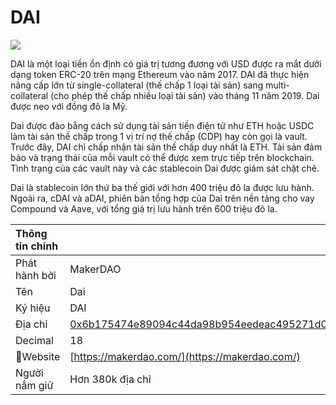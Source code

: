# DAI

![](../../.gitbook/assets/dai.png)

DAI là một loại tiền ổn định có giá trị tương đương với USD được ra mắt dưới dạng token ERC-20 trên mạng Ethereum vào năm 2017. DAI đã thực hiện nâng cấp lớn từ single-collateral (thế chấp 1 loại tài sản) sang multi-collateral (cho phép thế chấp nhiều loại tài sản) vào tháng 11 năm 2019. Dai được neo với đồng đô la Mỹ.

Dai được đào bằng cách sử dụng tài sản tiền điện tử như ETH hoặc USDC làm tài sản thế chấp trong 1 vị trí nợ thế chấp (CDP) hay còn gọi là vault. Trước đây, DAI chỉ chấp nhận tài sản thế chấp duy nhất là ETH. Tài sản đảm bảo và trạng thái của mỗi vault có thể được xem trực tiếp trên blockchain. Tình trạng của các vault này và các stablecoin Dai được giám sát chặt chẽ.

Dai là stablecoin lớn thứ ba thế giới với hơn 400 triệu đô la được lưu hành. Ngoài ra, cDAI và aDAI, phiên bản tổng hợp của Dai trên nền tảng cho vay Compound và Aave, với tổng giá trị lưu hành trên 600 triệu đô la.

| Thông tin chính |                                                                                                                     |
|:--------------- |:------------------------------------------------------------------------------------------------------------------- |
| Phát hành bởi   | MakerDAO                                                                                                            |
| Tên             | Dai                                                                                                                 |
| Ký hiệu         | DAI                                                                                                                 |
| Địa chỉ         | [0x6b175474e89094c44da98b954eedeac495271d0f](https://etherscan.io/token/0x6b175474e89094c44da98b954eedeac495271d0f) |
| Decimal         | 18                                                                                                                  |
| Website        | [https://makerdao.com/](https://makerdao.com/)                                                                      |
| Người nắm giữ   | Hơn 380k địa chỉ                                                                                                    |

